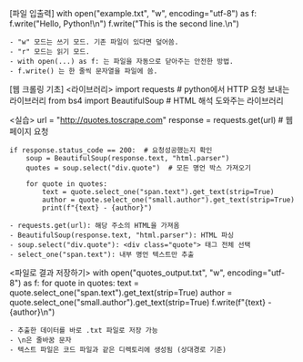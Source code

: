 [파일 입출력]
    with open("example.txt", "w", encoding="utf-8") as f:
    f.write("Hello, Python!\n")
    f.write("This is the second line.\n")

    - "w" 모드는 쓰기 모드. 기존 파일이 있다면 덮어씀.
    - "r" 모드는 읽기 모드.
    - with open(...) as f: 는 파일을 자동으로 닫아주는 안전한 방법.
    - f.write() 는 한 줄씩 문자열을 파일에 씀.

[웹 크롤링 기초]
<라이브러리>
    import requests # python에서 HTTP 요청 보내는 라이브러리
    from bs4 import BeautifulSoup # HTML 해석 도와주는 라이브러리

<실습>
    url = "http://quotes.toscrape.com"
    response = requests.get(url)  # 웹페이지 요청

    if response.status_code == 200:  # 요청성공했는지 확인
        soup = BeautifulSoup(response.text, "html.parser")
        quotes = soup.select("div.quote")  # 모든 명언 박스 가져오기

        for quote in quotes:
            text = quote.select_one("span.text").get_text(strip=True)
            author = quote.select_one("small.author").get_text(strip=True)
            print(f"{text} - {author}")
    
    - requests.get(url): 해당 주소의 HTML을 가져옴
    - BeautifulSoup(response.text, "html.parser"): HTML 파싱
    - soup.select("div.quote"): <div class="quote"> 태그 전체 선택
    - select_one("span.text"): 내부 명언 텍스트만 추출

<파일로 결과 저장하기>
    with open("quotes_output.txt", "w", encoding="utf-8") as f:
        for quote in quotes:
            text = quote.select_one("span.text").get_text(strip=True)
            author = quote.select_one("small.author").get_text(strip=True)
            f.write(f"{text} - {author}\n")

    - 추출한 데이터를 바로 .txt 파일로 저장 가능
    - \n은 줄바꿈 문자
    - 텍스트 파일은 코드 파일과 같은 디렉토리에 생성됨 (상대경로 기준)